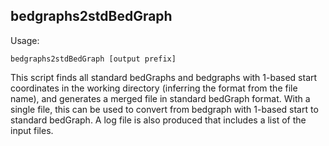 ## bedgraphs2stdBedGraph

Usage: 
```
bedgraphs2stdBedGraph [output prefix]
```
This script finds all standard bedGraphs and bedgraphs with 1-based start coordinates in
the working directory (inferring the format from the file name), and generates a merged
file in standard bedGraph format.  With a single file, this can be used to convert from
bedgraph with 1-based start to standard bedGraph.  A log file is also produced that includes
a list of the input files.
